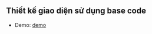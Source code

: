 
## Thiết kế giao diện sử dụng base code
* Demo: [demo](https://dovanduyhedspi.github.io/DUYDV-Frontend1-1.5/)

